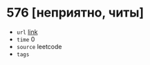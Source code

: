 # 576 [неприятно, читы]
- `url` [link](https://leetcode.com/problems/out-of-boundary-paths/description/?envType=daily-question&envId=2024-01-26)
- `time` 0
- `source` leetcode
- `tags` 